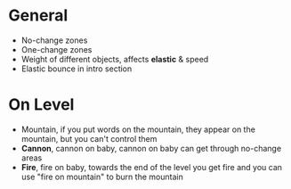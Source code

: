 # General
- No-change zones
- One-change zones
- Weight of different objects, affects **elastic** & speed
- Elastic bounce in intro section

# On Level

- Mountain, if you put words on the mountain, they appear on the mountain, but you can't control them
- **Cannon**, cannon on baby, cannon on baby can get through no-change areas
- **Fire**, fire on baby, towards the end of the level you get fire and you can use "fire on mountain" to burn the mountain


